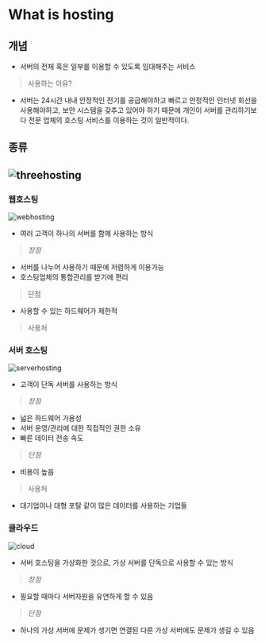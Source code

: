 # What is hosting

## 개념
- 서버의 전체 혹은 일부를 이용할 수 있도록 임대해주는 서비스
 > 사용하는 이유?
 - 서버는 24시간 내내 안정적인 전기를 공급해야하고 빠르고 안정적인 인터넷 회선을 사용해야하고, 보안 시스템을 갖추고 있어야 하기 때문에 개인이 서버를 관리하기보다 전문 업체의 호스팅 서비스를 이용하는 것이 일반적이다.

## 종류
![threehosting](http://library.gabia.com/wp-content/uploads/2016/03/%EC%A0%95%EB%B3%B4%EC%82%AC%EC%9D%B4%ED%8A%B8-%ED%98%B8%EC%8A%A4%ED%8C%85003.jpg)
---
### **웹호스팅**
![webhosting](http://blog.wishket.com/wp-content/uploads/2019/06/%EC%9B%B9-%ED%98%B8%EC%8A%A4%ED%8C%85.png)

- 여러 고객이 하나의 서버를 함께 사용하는 방식
> *장점*
-  서버를 나누어 사용하기 때문에 저렴하게 이용가능
-  호스팅업체의 통합관리를 받기에 편리

> 단점
- 사용할 수 있는 하드웨어가 제한적
  
> 사용처


### **서버 호스팅**
![serverhosting](http://blog.wishket.com/wp-content/uploads/2019/06/%EC%84%9C%EB%B2%84-%ED%98%B8%EC%8A%A4%ED%8C%85.png)

- 고객이 단독 서버를 사용하는 방식
  
> *장점*
- 넓은 하드웨어 가용성
- 서버 운영/관리에 대한 직접적인 권한 소유
- 빠른 데이터 전송 속도
> *단점*
- 비용이 높음

>사용처
- 대기업이나 대형 포탈 같이 많은 데이터를 사용하는 기업들

### **클라우드**
![cloud](http://blog.wishket.com/wp-content/uploads/2019/06/%ED%81%B4%EB%9D%BC%EC%9A%B0%EB%93%9C-%EC%84%9C%EB%B2%84.png)

- 서버 호스팅을 가상화한 것으로, 가상 서버를 단독으로 사용할 수 있는 방식
  
> *장점*
- 필요할 때마다 서버자원을 유연하게 할 수 있음
> *단점*
- 하나의 가상 서버에 문제가 생기면 연결된 다른 가상 서버에도 문제가 생길 수 있음
